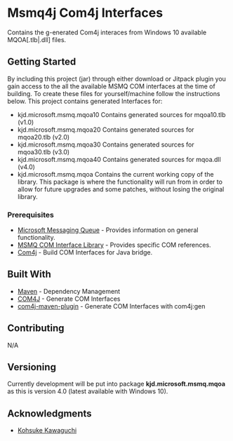 # Msmq4j Com4j Interfaces

Contains the g-enerated Com4j interaces from Windows 10 available MQOA[.tlb|.dll] files.

## Getting Started

By including this project (jar) through either download or Jitpack plugin you gain access to the all the available MSMQ COM interfaces at the time of building.  To create these files for yourself/machine follow the instructions below.  This project contains generated Interfaces for:

* kjd.microsoft.msmq.mqoa10 Contains generated sources for mqoa10.tlb (v1.0)
* kjd.microsoft.msmq.mqoa20 Contains generated sources for mqoa20.tlb (v2.0)
* kjd.microsoft.msmq.mqoa30 Contains generated sources for mqoa30.tlb (v3.0)
* kjd.microsoft.msmq.mqoa40 Contains generated sources for mqoa.dll (v4.0)
* kjd.microsoft.msmq.mqoa Contains the current working copy of the library.  This package is where the functionality will run from in order to allow for future upgrades and some patches, without losing the original library.

### Prerequisites

* [Microsoft Messaging Queue](https://msdn.microsoft.com/en-us/library/windows/desktop/ms711472.aspx) - Provides information on general functionality.
* [MSMQ COM Interface Library](https://msdn.microsoft.com/en-us/library/windows/desktop/ms704064.aspx) - Provides specific COM references.
* [Com4j](http://com4j.kohsuke.org/) - Build COM Interfaces for Java bridge.

## Built With

* [Maven](https://maven.apache.org/) - Dependency Management
* [COM4J](http://com4j.kohsuke.org/) - Generate COM Interfaces
* [com4j-maven-plugin](http://com4j.kohsuke.org/maven-com4j-plugin/index.html) - Generate COM Interfaces with com4j:gen

## Contributing

N/A

## Versioning

Currently development will be put into package **kjd.microsoft.msmq.mqoa** as this is version 4.0 (latest available with Windows 10). 

## Acknowledgments

* [Kohsuke Kawaguchi](http://com4j.kohsuke.org/)
